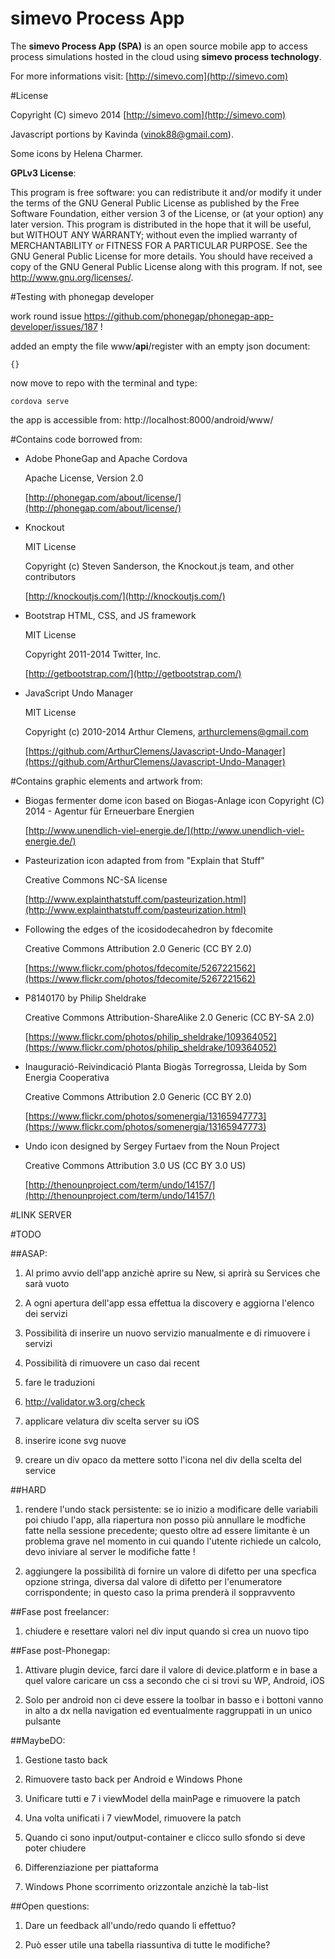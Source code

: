 simevo Process App
==================

The **simevo Process App (SPA)** is an open source mobile app to access process simulations hosted in the cloud using **simevo process technology**.

For more informations visit: [http://simevo.com](http://simevo.com)

#License

Copyright (C) simevo 2014 [http://simevo.com](http://simevo.com)

Javascript portions by Kavinda (vinok88@gmail.com).

Some icons by Helena Charmer.

**GPLv3 License**:

This program is free software: you can redistribute it and/or modify it under the terms of the GNU General Public License as published by the Free Software Foundation, either version 3 of the License, or (at your option) any later version.
This program is distributed in the hope that it will be useful, but WITHOUT ANY WARRANTY; without even the implied warranty of MERCHANTABILITY or FITNESS FOR A PARTICULAR PURPOSE. See the GNU General Public License for more details.
You should have received a copy of the GNU General Public License along with this program. If not, see <http://www.gnu.org/licenses/>.

#Testing with phonegap developer

work round issue https://github.com/phonegap/phonegap-app-developer/issues/187 !

added an empty the file www/__api__/register with an empty json document:

    {}


now move to repo with the terminal and type:

    cordova serve

the app is accessible from: http://localhost:8000/android/www/

#Contains code borrowed from:

- Adobe PhoneGap and Apache Cordova

  Apache License, Version 2.0

  [http://phonegap.com/about/license/](http://phonegap.com/about/license/)

- Knockout

  MIT License

  Copyright (c) Steven Sanderson, the Knockout.js team, and other contributors

  [http://knockoutjs.com/](http://knockoutjs.com/)

- Bootstrap HTML, CSS, and JS framework 

  MIT License

  Copyright 2011-2014 Twitter, Inc.

  [http://getbootstrap.com/](http://getbootstrap.com/)

- JavaScript Undo Manager

  MIT License

  Copyright (c) 2010-2014 Arthur Clemens, arthurclemens@gmail.com

  [https://github.com/ArthurClemens/Javascript-Undo-Manager](https://github.com/ArthurClemens/Javascript-Undo-Manager)

#Contains graphic elements and artwork from:

- Biogas fermenter dome icon based on Biogas-Anlage icon Copyright (C) 2014 - Agentur für Erneuerbare Energien

  [http://www.unendlich-viel-energie.de/](http://www.unendlich-viel-energie.de/)

- Pasteurization icon adapted from from "Explain that Stuff"

  Creative Commons NC-SA license

  [http://www.explainthatstuff.com/pasteurization.html](http://www.explainthatstuff.com/pasteurization.html)

- Following the edges of the icosidodecahedron by fdecomite

  Creative Commons Attribution 2.0 Generic (CC BY 2.0)

  [https://www.flickr.com/photos/fdecomite/5267221562](https://www.flickr.com/photos/fdecomite/5267221562)

- P8140170 by Philip Sheldrake

  Creative Commons Attribution-ShareAlike 2.0 Generic (CC BY-SA 2.0) 

  [https://www.flickr.com/photos/philip_sheldrake/109364052](https://www.flickr.com/photos/philip_sheldrake/109364052)

- Inauguració-Reivindicació Planta Biogàs Torregrossa, Lleida by Som Energia Cooperativa

  Creative Commons Attribution 2.0 Generic (CC BY 2.0)

  [https://www.flickr.com/photos/somenergia/13165947773](https://www.flickr.com/photos/somenergia/13165947773)

- Undo icon designed by Sergey Furtaev from the Noun Project

  Creative Commons Attribution 3.0 US (CC BY 3.0 US)

  [http://thenounproject.com/term/undo/14157/](http://thenounproject.com/term/undo/14157/)

#LINK SERVER

#TODO

##ASAP:

1. Al primo avvio dell'app anzichè aprire su New, si aprirà su Services che sarà vuoto

1. A ogni apertura dell'app essa effettua la discovery e aggiorna l'elenco dei servizi

1. Possibilità di inserire un nuovo servizio manualmente e di rimuovere i servizi

1. Possibilità di rimuovere un caso dai recent

1. fare le traduzioni

1. http://validator.w3.org/check

1. applicare velatura div scelta server su iOS

1. inserire icone svg nuove

1. creare un div opaco da mettere sotto l'icona nel div della scelta del service

##HARD

1. rendere l'undo stack persistente: se io inizio a modificare delle variabili poi chiudo l'app, alla riapertura non posso più annullare le modfiche fatte nella sessione precedente; questo oltre ad essere limitante è un problema grave nel momento in cui quando l'utente richiede un calcolo, devo iniviare al server le modifiche fatte !

1. aggiungere la possibilità di fornire un valore di difetto per una specfica opzione stringa, diversa dal valore di difetto per l'enumeratore corrispondente; in questo caso la prima prenderà il soppravvento

##Fase post freelancer:

1. chiudere e resettare valori nel div input quando si crea un nuovo tipo

##Fase post-Phonegap:

1. Attivare plugin device, farci dare il valore di device.platform e in base a quel valore caricare un css a secondo che ci si trovi su WP, Android, iOS

1. Solo per android non ci deve essere la toolbar in basso e i bottoni vanno in alto a dx nella navigation ed eventualmente raggruppati in un unico pulsante

##MaybeDO:

1. Gestione tasto back

1. Rimuovere tasto back per Android e Windows Phone

1. Unificare tutti e 7 i viewModel della mainPage e rimuovere la patch

1. Una volta unificati i 7 viewModel, rimuovere la patch

1. Quando ci sono input/output-container e clicco sullo sfondo si deve poter chiudere

1. Differenziazione per piattaforma

1. Windows Phone scorrimento orizzontale anzichè la tab-list

##Open questions:

1. Dare un feedback all'undo/redo quando li effettuo?

1. Può esser utile una tabella riassuntiva di tutte le modifiche?
